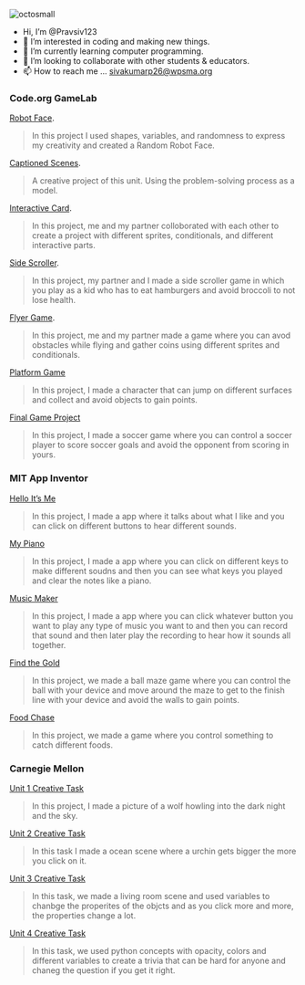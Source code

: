 ![octosmall](https://github.com/Pravsiv123/Pravsiv123/assets/146837858/63ff6846-b2e1-4c3d-ad97-55fce09d1321)
 - Hi, I’m @Pravsiv123
- 👀 I’m interested in coding and making new things.
- 🌱 I’m currently learning computer programming. 
- 💞️ I’m looking to collaborate with other students & educators.
- 📫 How to reach me ... sivakumarp26@wpsma.org

<!---
Pravsiv123/Pravsiv123 is a ✨ special ✨ repository because its `README.md` (this file) appears on your GitHub profile.
You can click the Preview link to take a look at your changes.
--->
### Code.org GameLab

[Robot Face](https://studio.code.org/projects/gamelab/wSTFX5yNExhET8F9tOzUzBUqwMUqNXPyfJs6EoCp7_M0).
> In this project I used shapes, variables, and randomness to express my creativity and created a Random Robot Face.

[Captioned Scenes](https://studio.code.org/projects/gamelab/LZNEivyo9sIxRdRlE-jML2kSn9mRYSYns609CfUTKyg0).
> A creative project of this unit. Using the problem-solving process as a model.

[Interactive Card](https://studio.code.org/projects/gamelab/hOqJlHvu19JB0EoJimcqzJYYKmFJ2CJcpIjeAc-Z-6I).
> In this project, me and my partner colloborated with each other to create a project with different sprites, conditionals, and different interactive parts.

[Side Scroller](https://studio.code.org/projects/gamelab/S_AQSIWg7RwhS1eT-4mDxyP33k8OVBX_SwsLIBYip7A).
> In this project, my partner and I made a side scroller game in which you play as a kid who has to eat hamburgers and avoid broccoli to not lose health.

[Flyer Game](https://studio.code.org/projects/gamelab/vJQBSpuloCwY_WN9KLQpT8vSvDnbohUp0o1wXpX4tpI).
> In this project, me and my partner made a game where you can avod obstacles while flying and gather coins using different sprites and conditionals. 

[Platform Game](https://studio.code.org/projects/gamelab/CkxnC1wL3Wg9FZ1T2J3WwNvmlNr047EUxMHxw_oq_Yw)
> In this project, I made a character that can jump on different surfaces and collect and avoid objects to gain points.

[Final Game Project](https://studio.code.org/projects/gamelab/6Xf-48N0VHr69mUMYyNbDww61GPI69qjk7ni4RJTktc)
>In this project, I made a soccer game where you can control a soccer player to score soccer goals and avoid the opponent from scoring in yours.

### MIT App Inventor

[Hello It’s Me](https://gallery.appinventor.mit.edu/?galleryid=3e890e8a-868e-4d81-a5d8-d43af4fe497c)
> In this project, I made a app where it talks about what I like and you can click on different buttons to hear different sounds.

[My Piano](https://gallery.appinventor.mit.edu/?galleryid=c855b938-d6c1-4ae2-9b56-e50e7d52970e0)
> In this project, I made a app where you can click on different keys to make different soudns and then you can see what keys you played and clear the notes like a piano.

[Music Maker]( https://gallery.appinventor.mit.edu/?galleryid=dbb93d1e-fa4f-4775-b894-4d2a94bb60d6)
> In this project, I made a app where you can click whatever button you want to play any type of music you want to and then you can record that sound and then later play the recording to hear how it sounds all together.

[Find the Gold](https://gallery.appinventor.mit.edu/?galleryid=97e94193-c2d5-410c-a592-fe7782851008)
> In this project, we made a ball maze game where you can control the ball with your device and move around the maze to get to the finish line with your device and avoid the walls to gain points.

[Food Chase](https://gallery.appinventor.mit.edu/?galleryid=17275b57-3da9-453a-be82-19e904a421c0)
> In this project, we made a game where you control something to catch different foods.

### Carnegie Mellon 

[Unit 1 Creative Task](https://academy.cs.cmu.edu/sharing/purpleHorse1760)
> In this project, I made a picture of a wolf howling into the dark night and the sky.

[Unit 2 Creative Task](https://academy.cs.cmu.edu/sharing/tomatoCat1384)
> In this task I made a ocean scene where a urchin gets bigger the more you click on it.

[Unit 3 Creative Task](https://academy.cs.cmu.edu/sharing/honeydewElephant3107)
> In this task, we made a living room scene and used variables to chanbge the properites of the objcts and as you click more and more, the properties change a lot.

[Unit 4 Creative Task](https://academy.cs.cmu.edu/sharing/linenKangaroo5543)
> In this task, we used python concepts with opacity, colors and different variables to create a trivia that can be hard for anyone and chaneg the question if you get it right.

